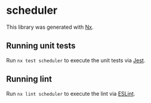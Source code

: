 # scheduler

This library was generated with [Nx](https://nx.dev).

## Running unit tests

Run `nx test scheduler` to execute the unit tests via [Jest](https://jestjs.io).

## Running lint

Run `nx lint scheduler` to execute the lint via [ESLint](https://eslint.org/).
